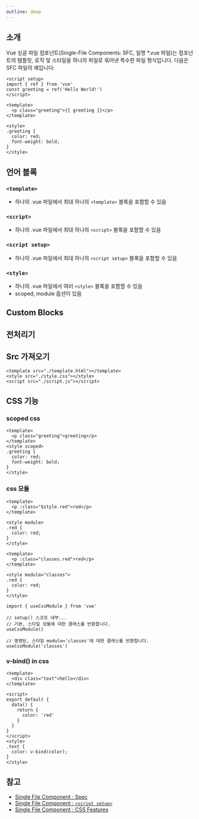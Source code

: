 ```yaml
---
outline: deep
---
```


## 소개
Vue 싱글 파일 컴포넌트(Single-File Components: SFC, 일명 *.vue 파일)는 컴포넌트의 템플릿, 로직 및 스타일을 하나의 파일로 묶어낸 특수한 파일 형식입니다. 다음은 SFC 파일의 예입니다:

```vue
<script setup>
import { ref } from 'vue'
const greeting = ref('Hello World!')
</script>

<template>
  <p class="greeting">{{ greeting }}</p>
</template>

<style>
.greeting {
  color: red;
  font-weight: bold;
}
</style>
```

## 언어 블록

### `<template>`
- 하나의 .vue 파일에서 최대 하나의 `<template>` 블록을 포함할 수 있음

### `<script>`
- 하나의 .vue 파일에서 최대 하나의 `<script>` 블록을 포함할 수 있음

### `<script setup>`
- 하나의 .vue 파일에서 최대 하나의 `<script setup>` 블록을 포함할 수 있음

### `<style>`
- 하나의 .vue 파일에서 여러 `<style>` 블록을 포함할 수 있음
- scoped, module 옵션이 있음

## Custom Blocks

## 전처리기

## Src 가져오기
```vue
<template src="./template.html"></template>
<style src="./style.css"></style>
<script src="./script.js"></script>
```

## CSS 기능
### scoped css
```vue
<template>
  <p class="greeting">greeting</p>
</template>
<style scoped>
.greeting {
  color: red;
  font-weight: bold;
}
</style>
```

### css 모듈
```vue
<template>
  <p :class="$style.red">red</p>
</template>

<style module>
.red {
  color: red;
}
</style>
```

```vue
<template>
  <p :class="classes.red">red</p>
</template>

<style module="classes">
.red {
  color: red;
}
</style>
```

```vue
import { useCssModule } from 'vue'

// setup() 스코프 내부...
// 기본, 스타일 모듈에 대한 클래스를 반환합니다.
useCssModule()

// 명명된, 스타일 module='classes'에 대한 클래스를 반환합니다.
useCssModule('classes')
```

### v-bind() in css
```vue
<template>
  <div class="text">hello</div>
</template>

<script>
export default {
  data() {
    return {
      color: 'red'
    }
  }
}
</script>
<style>
.text {
  color: v-bind(color);
}
</style>
```
## 참고
- [Single File Component : Spec](https://vuejs.org/api/sfc-spec.html)
- [Single File Component : `<script setup>`](https://vuejs.org/api/sfc-script-setup.html)
- [Single File Component : CSS Features](https://vuejs.org/api/sfc-css-features.html)

